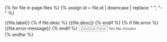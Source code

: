 
{% for file in page.files %}
{% assign id = file.id | downcase | replace: " ", "-" %}
  <div class="usa-form-group 
    {% if file.error %}
      usa-form-group--error 
    {% endif %}">
    <label class="usa-label 
      {% if file.error %} 
        usa-label--error 
      {% endif %}" 
      for="{{id}}">
        {{file.label}}
    </label>
    {% if file.desc %}
      <span class="usa-hint" id="{{id}}">{{file.desc}}</span>
    {% endif %}
    {% if file.error %}
      <span class="usa-error-message" id="{{id}}">{{file.error-message}}</span>
    {% endif %}
    <input
    id="{{id}}"
    class="usa-file-input"
    type="file"
    name="{{id}}"
    {% if file.upload == "multi" %}
      multiple="multiple"
    {% endif %}
    {% if file.disabled %}
      disabled="disabled"
    {% endif %}
    {% if file.type %}
      accept="{{file.type}}"
    {% endif %}
    />
  </div>
{% endfor %}